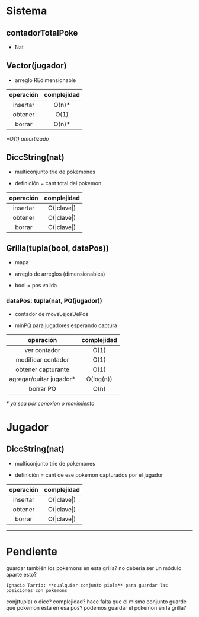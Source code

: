 # Sistema

## contadorTotalPoke

- Nat

## Vector(jugador)

- arreglo REdimensionable

| operación | complejidad |
|:---------:|:-----------:|
| insertar  | O(n)*       |
| obtener   | O(1)        |
| borrar    | O(n)*       |

_*O(1) amortizado_

## DiccString(nat)

- multiconjunto trie de pokemones

- definición = cant total del pokemon

| operación | complejidad |
|:---------:|:-----------:|
| insertar  | O(\|clave\|)|
| obtener   | O(\|clave\|)|
| borrar    | O(\|clave\|)|

## Grilla(tupla(bool, dataPos))

- mapa

- arreglo de arreglos (dimensionables)

- bool = pos valida

### dataPos: tupla(nat, PQ(jugador))

- contador de movsLejosDePos

- minPQ para jugadores esperando captura


|       operación        | complejidad |
|:----------------------:|:-----------:|
| ver contador           | O(1)        |
| modificar contador     | O(1)        |
| obtener capturante     | O(1)        |
| agregar/quitar jugador*| O(log(n))   |
| borrar PQ              | O(n)        |
_* ya sea por conexion o movimiento_

# Jugador

## DiccString(nat)

- multiconjunto trie de pokemones

- definición = cant de ese pokemon capturados por el jugador

| operación | complejidad |
|:---------:|:-----------:|
| insertar  | O(\|clave\|)|
| obtener   | O(\|clave\|)|
| borrar    | O(\|clave\|)|

------------

# Pendiente

guardar también los pokemons en esta grilla? no debería ser un módulo aparte esto?

    Ignacio Tarrio: **cualquier conjunto piola** para guardar las posiciones con pokemons

conj(tupla) o dicc? complejidad? hace falta que el mismo conjunto guarde que pokemon está en esa pos? podemos guardar el pokemon en la grilla?

